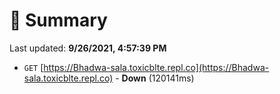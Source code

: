 # 📖 Summary
Last updated: **9/26/2021, 4:57:39 PM**

- `GET` [https://Bhadwa-sala.toxicblte.repl.co](https://Bhadwa-sala.toxicblte.repl.co) - **Down** (120141ms)
